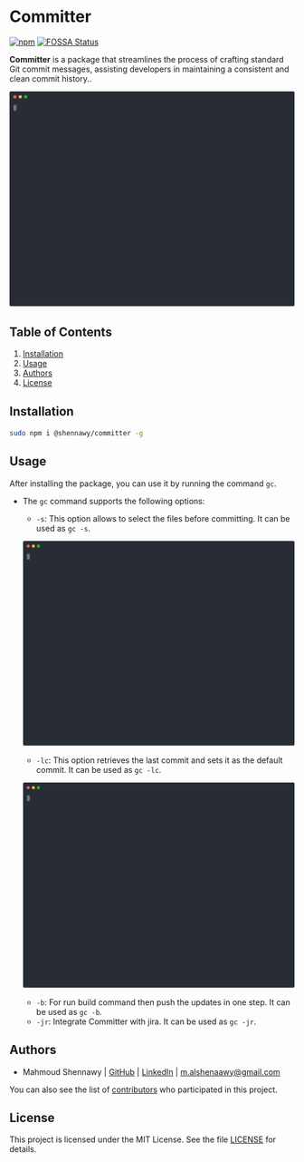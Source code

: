 # Committer

[![npm](https://badge.fury.io/js/@shennawy%2Fcommitter.svg)](http://badge.fury.io/js/@shennawy%2Fcommitter)
[![FOSSA Status](https://app.fossa.com/api/projects/git%2Bgithub.com%2FMrShennawy%2Fjs-committer.svg?type=shield&issueType=license)](https://app.fossa.com/projects/git%2Bgithub.com%2FMrShennawy%2Fjs-committer?ref=badge_shield&issueType=license)

__Committer__ is a package that streamlines the process of crafting standard Git commit messages, assisting developers in maintaining a consistent and clean commit history..

<p align="center">
  <img width="600" src="docs/assets/committer-gc.svg">
</p>

## Table of Contents

1. [Installation](#installation)
2. [Usage](#usage)
3. [Authors](#authors)
4. [License](#license)

## Installation

```bash
sudo npm i @shennawy/committer -g
```

## Usage

After installing the package, you can use it by running the command `gc`.
- The `gc` command supports the following options:
    - `-s`: This option allows to select the files before committing. It can be used as `gc -s`.
    <p align="center">
      <img width="600" src="docs/assets/committer-gcs.svg">
    </p>
  
    - `-lc`: This option retrieves the last commit and sets it as the default commit. It can be used as `gc -lc`. 
    <p align="center">
      <img width="600" src="docs/assets/committer-gclc.svg">
    </p>
  
    - `-b`: For run build command then push the updates in one step. It can be used as `gc -b`.
    - `-jr`: Integrate Committer with jira. It can be used as `gc -jr`.

## Authors

- Mahmoud Shennawy  | [GitHub](https://github.com/MrShennawy)  | [LinkedIn](https://www.linkedin.com/in/mrshennawy) | <m.alshenaawy@gmail.com>

You can also see the list of [contributors](https://github.com/mrshennawy/committer/contributors) who participated in this project.

## License

This project is licensed under the MIT License. See the file [LICENSE](LICENSE) for details.  